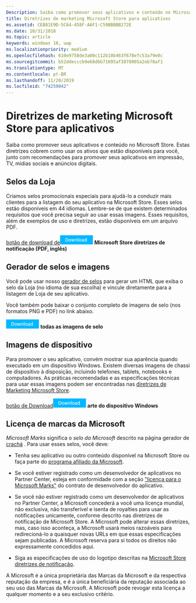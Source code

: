 ```yaml
---
Description: Saiba como promover seus aplicativos e conteúdo no Microsoft Store. Estas diretrizes cobrem como usar os ativos que estão disponíveis para você, junto com recomendações para promover seus aplicativos em impressão, TV, mídias sociais e anúncios digitais.
title: Diretrizes de marketing Microsoft Store para aplicativos
ms.assetid: CEB81E9D-5C64-458F-AAF1-C59BBBBB272E
ms.date: 10/31/2018
ms.topic: article
keywords: windows 10, uwp
ms.localizationpriority: medium
ms.openlocfilehash: 610e9758de3a00c112b10b463f678efc53a79e0c
ms.sourcegitcommit: b52ddecccb9e68dbb71695af3078005a2eb78af1
ms.translationtype: MT
ms.contentlocale: pt-BR
ms.lasthandoff: 11/20/2019
ms.locfileid: "74259042"
---
```

# <a name="microsoft-store-marketing-guidelines-for-apps"></a>Diretrizes de marketing Microsoft Store para aplicativos

Saiba como promover seus aplicativos e conteúdo no Microsoft Store. Estas diretrizes cobrem como usar os ativos que estão disponíveis para você, junto com recomendações para promover seus aplicativos em impressão, TV, mídias sociais e anúncios digitais.

## <a name="store-badges"></a>Selos da Loja

Criamos selos promocionais especiais para ajudá-lo a conduzir mais clientes para a listagem do seu aplicativo na Microsoft Store. Esses selos estão disponíveis em 44 idiomas. Lembre-se de que existem determinados requisitos que você precisa seguir ao usar essas imagens. Esses requisitos, além de exemplos de uso e diretrizes, estão disponíveis em um arquivo PDF.

[botão de download de![](images/downloadbutton.png)](https://go.microsoft.com/fwlink/p/?LinkId=529769) **Microsoft Store diretrizes de notificação (PDF, inglês)**


## <a name="badge-generator-and-images"></a>Gerador de selos e imagens

Você pode usar nosso [gerador de selos](https://developer.microsoft.com/store/badges) para gerar um HTML que exiba o selo da Loja (no idioma de sua escolha) e vincule diretamente para a listagem de Loja de seu aplicativo.

Você também pode baixar o conjunto completo de imagens de selo (nos formatos PNG e PDF) no link abaixo.

[![botão baixar](images/downloadbutton.png)](https://go.microsoft.com/fwlink/p/?LinkId=529771) **todas as imagens de selo**


## <a name="device-images"></a>Imagens de dispositivo

Para promover o seu aplicativo, convém mostrar sua aparência quando executado em um dispositivo Windows. Existem diversas imagens de chassi de dispositivo à disposição, incluindo telefones, tablets, notebooks e computadores. As práticas recomendadas e as especificações técnicas para usar essas imagens podem ser encontradas nas [diretrizes de Marketing Microsoft Store](https://go.microsoft.com/fwlink/p/?LinkId=529769).

[botão de Download![](images/downloadbutton.png)](https://go.microsoft.com/fwlink/p/?LinkId=533057) **arte do dispositivo Windows**

## <a name="license-to-microsoft-marks"></a>Licença de marcas da Microsoft

*Microsoft Marks* significa o *selo da Microsoft* descrito na página gerador de [crachá](https://developer.microsoft.com/store/badges) . Para usar esses selos, você deve:

-   Tenha seu aplicativo ou outro conteúdo disponível na Microsoft Store ou faça parte do [programa afiliado da Microsoft](https://www.microsoftaffiliates.com/).

-   Se você estiver registrado como um desenvolvedor de aplicativos no Partner Center, esteja em conformidade com a seção ["licença para o Microsoft Marks"](https://docs.microsoft.com/legal/windows/agreements/app-developer-agreement#license_to_mark) do contrato de desenvolvedor do aplicativo.

-   Se você não estiver registrado como um desenvolvedor de aplicativos no Partner Center, a Microsoft concederá a você uma licença mundial, não exclusiva, não transferível e isenta de royalties para usar as notificações unicamente, conforme descrito nas diretrizes de notificação de Microsoft Store. A Microsoft pode alterar essas diretrizes, mas, caso isso aconteça, a Microsoft usará meios razoáveis para redirecioná-lo a quaisquer novas URLs em que essas especificações sejam publicadas. A Microsoft reserva para si todos os direitos não expressamente concedidos aqui.

-   Siga as especificações de uso do logotipo descritas na [Microsoft Store diretrizes de notificação](https://go.microsoft.com/fwlink/p/?LinkId=529769).

A Microsoft é a única proprietária das Marcas da Microsoft e da respectiva reputação da empresa, e é a única beneficiária da reputação associada ao seu uso das Marcas da Microsoft. A Microsoft pode revogar esta licença a qualquer momento e a seu exclusivo critério.

 

 





